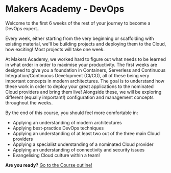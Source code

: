 # Makers Academy - DevOps

Welcome to the first 6 weeks of the rest of your journey to become a DevOps expert...

Every week, either starting from the very beginning or scaffolding with existing material, we'll be building projects and deploying them to the Cloud, how exciting! Most projects will take one week.

At Makers Academy, we worked hard to figure out what needs to be learned in what order in order to maximise your productivity. The first weeks are designed to give you a foundation in Containers, Serverless and Continuous Integration/Continuous Development (CI/CD), all of these being very important concepts in modern architectures. The goal is to understand how these work in order to deploy your great applications to the nominated Cloud providers and bring them live! Alongside these, we will be exploring different (equally important!) configuration and management concepts throughout the weeks.

By the end of this course, you should feel more comfortable in:
- Applying an understanding of modern architectures
- Applying best-practice DevOps techniques
- Applying an understanding of at least two out of the three main Cloud providers
- Applying a specialist understanding of a nominated Cloud provider
- Applying an understanding of connectivity and security issues
- Evangelising Cloud culture within a team!

**Are you ready?** [Go to the Course outline!](https://github.com/makersacademy/devops-course/blob/main/course_outline.md)
